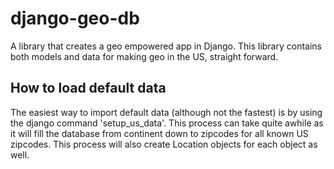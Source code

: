 # django-geo-db

A library that creates a geo empowered app in Django. This library contains both models and data for making geo in the US, straight forward.

## How to load default data 
The easiest way to import default data (although not the fastest) is by
using the django command 'setup_us_data'. This process can take quite awhile
as it will fill the database from continent down to zipcodes for all known US zipcodes.
This process will also create Location objects for each object as well.
